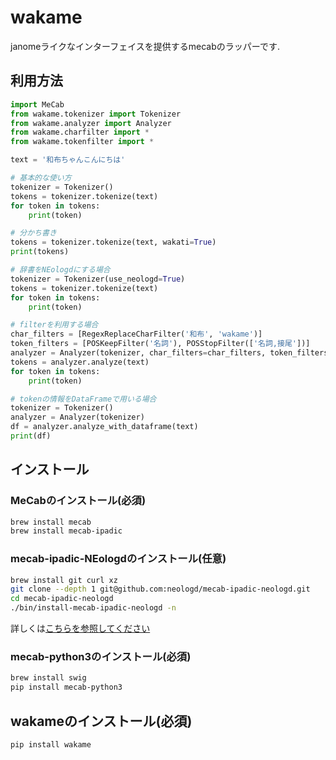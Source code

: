 # wakame

janomeライクなインターフェイスを提供するmecabのラッパーです.

## 利用方法

```python
import MeCab
from wakame.tokenizer import Tokenizer
from wakame.analyzer import Analyzer
from wakame.charfilter import *
from wakame.tokenfilter import *

text = '和布ちゃんこんにちは'

# 基本的な使い方
tokenizer = Tokenizer()
tokens = tokenizer.tokenize(text)
for token in tokens:
    print(token)

# 分かち書き
tokens = tokenizer.tokenize(text, wakati=True)
print(tokens)

# 辞書をNEologdにする場合
tokenizer = Tokenizer(use_neologd=True)
tokens = tokenizer.tokenize(text)
for token in tokens:
    print(token)

# filterを利用する場合
char_filters = [RegexReplaceCharFilter('和布', 'wakame')]
token_filters = [POSKeepFilter('名詞'), POSStopFilter(['名詞,接尾'])]
analyzer = Analyzer(tokenizer, char_filters=char_filters, token_filters=token_filters)
tokens = analyzer.analyze(text)
for token in tokens:
    print(token)

# tokenの情報をDataFrameで用いる場合
tokenizer = Tokenizer()
analyzer = Analyzer(tokenizer)
df = analyzer.analyze_with_dataframe(text)
print(df)
```

## インストール

### MeCabのインストール(必須)

```sh
brew install mecab
brew install mecab-ipadic
```

### mecab-ipadic-NEologdのインストール(任意)

```sh
brew install git curl xz
git clone --depth 1 git@github.com:neologd/mecab-ipadic-neologd.git
cd mecab-ipadic-neologd
./bin/install-mecab-ipadic-neologd -n
```

詳しくは[こちらを参照してください](https://github.com/neologd/mecab-ipadic-neologd/blob/master/README.ja.md)

### mecab-python3のインストール(必須)

```sh
brew install swig
pip install mecab-python3
```

## wakameのインストール(必須)

```sh
pip install wakame
```